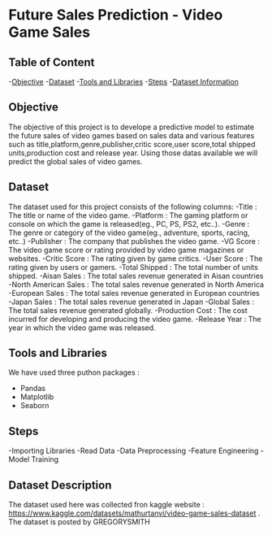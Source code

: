 # Future Sales Prediction - Video Game Sales

## Table of Content
-[Objective](#Objective)
-[Dataset](#Dataset)
-[Tools and Libraries](#Tools-and-Libraries)
-[Steps](#Steps)
-[Dataset Information](#Dataset-Information)

## Objective
The objective of this project is to develope a predictive model to estimate the future sales of video games based on sales data and various features such as title,platform,genre,publisher,critic score,user score,total shipped units,production cost and release year.
Using those datas available we will predict the global sales of video games.
## Dataset
The dataset used for this project consists of the following columns:
-Title : The title or name of the video game.
-Platform : The gaming platform or console on which the game is released(eg., PC, PS, PS2, etc..).
-Genre : The genre or category of the video game(eg., adventure, sports, racing, etc..)
-Publisher : The company that publishes the video game.
-VG Score : The video game score or rating provided by video game magazines or websites.
-Critic Score : The rating given by game critics.
-User Score : The rating given by users or gamers.
-Total Shipped : The total number of units shipped.
-Aisan Sales : The total sales revenue generated in Aisan countries
-North American Sales : The total sales revenue generated in North America
-European Sales : The total sales revenue generated in European countries
-Japan Sales : The total sales revenue generated in Japan
-Global Sales : The total sales revenue generated globally.
-Production Cost : The cost incurred for developing and producing the video game.
-Release Year : The year in which the video game was released.
## Tools and Libraries
We have used three puthon packages :
- Pandas
- Matplotlib
- Seaborn
## Steps
-Importing Libraries
-Read Data
-Data Preprocessing
-Feature Engineering
-Model Training
## Dataset Description
The dataset used here was collected fron kaggle website : https://www.kaggle.com/datasets/mathurtanvi/video-game-sales-dataset .
The dataset is posted by GREGORYSMITH


